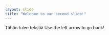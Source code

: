 ```yaml
---
layout: slide
title: "Welcome to our second slide!"
---
```

Tähän tulee tekstiä
Use the left arrow to go back!
